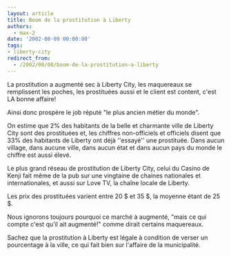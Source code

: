 ```yaml
---
layout: article
title: Boom de la prostitution à Liberty
authors:
  - max-2
date: '2002-08-09 00:00:00'
tags:
- liberty-city
redirect_from:
  - /2002/08/08/boom-de-la-prostitution-a-liberty
---
```


La prostitution a augmenté sec à Liberty City, les maquereaux se remplissent les poches, les prostituées aussi et le client est content, c'est LA bonne affaire!

Ainsi donc prospère le job réputé "le plus ancien métier du monde".

On estime que 2% des habitants de la belle et charmante ville de Liberty City sont des prostituées et, les chiffres non-officiels et officiels disent que 33% des habitants de Liberty ont déjà ''essayé'' une prostituée. Dans aucun village, dans aucune ville, dans aucun état et dans aucun pays du monde le chiffre est aussi élevé.

Le plus grand réseau de prostitution de Liberty City, celui du Casino de Kenji fait même de la pub sur une vingtaine de chaines nationales et internationales, et aussi sur Love TV, la chaîne locale de Liberty.

Les prix des prostituées varient entre 20 $ et 35 $, la moyenne étant de 25 $.

Nous ignorons toujours pourquoi ce marché à augmenté, "mais ce qui compte c'est qu'il ait augmenté!" comme dirait certains maquereaux.

Sachez que la prostitution à Liberty est légale à condition de verser un pourcentage à la ville, ce qui fait bien sur l'affaire de la municipalité.